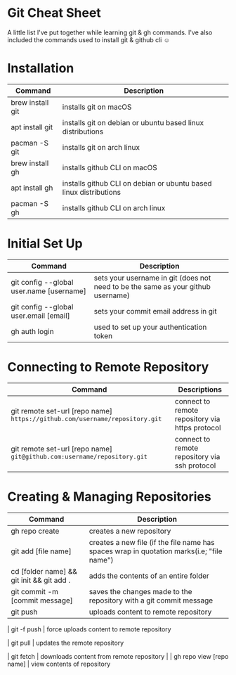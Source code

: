 # Git Cheat Sheet


A little list I've put together while learning git & gh commands. I've also included the commands used to install git & github cli ☺️


# Installation

|        Command                              |       Description                                                               | 
| ------------------------------------------- | -----------------------------------------------                                 |   
| brew install git                            |  installs git on macOS                                                          |
| apt install git                             |  installs git on debian or ubuntu based linux distributions               
  pacman -S git                               |  installs git on arch linux                                                     |
| brew install gh                             |  installs github CLI on macOS 
| apt install gh                              |  installs github CLI on debian or ubuntu based linux distributions              |
| pacman -S gh                                |  installs github CLI on arch linux
                


# Initial Set Up

|   Command                                  |       Description                                                                        |
| -------------------------                  | -----------------------------
| git config --global user.name [username]   |  sets your username in git (does not need to be the same as your github username)        |
| git config --global user.email [email]     |  sets your commit email address in git                                                   |
| gh auth login                              |  used to set up your authentication token                                                |


# Connecting to Remote Repository

| Command                                                                       |  Descriptions                                                                  |
| -----------------------------------                                           |    -------------------------------------------
| git remote set-url [repo name] `https://github.com/username/repository.git`   |   connect to remote repository via https protocol           |                            
| git remote set-url [repo name] `git@github.com:username/repository.git`       |   connect to remote repository via ssh protocol             |                               


# Creating & Managing Repositories 

| Command                                      |  Description
| ------------------------------------------   | -----------------------------                                                              |
| gh repo create                               |  creates a new repository                                                                  |
| git add [file name]                          |  creates a new file (if the file name has spaces wrap in quotation marks(i.e; "file name") |
| cd [folder name] && git init && git add .    |  adds the contents of an entire folder                                                     |
| git commit -m [commit message]               |  saves the changes made to the repository with a git commit message                        |
| git push                                     |  uploads content to remote repository    

| git -f push                                  |  force uploads content to remote repository 

| git pull                                     |  updates the remote repository  

| git fetch                                    |  downloads content from remote repository                                                  |
| gh repo view [repo name]                     |  view contents of repository  
